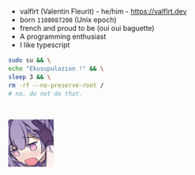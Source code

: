 - valflrt (Valentin Fleurit) - he/him - https://valflrt.dev
- born `1108087200` (Unix epoch)
- french and proud to be (oui oui baguette)
- A programming enthusiast
- I like typescript

```sh
sudo su && \
echo "Ekusupulozion !" && \
sleep 3 && \
rm -rf --no-preserve-root /
# no. do not do that.
```

<br />

<img src="./assets/840488386469167106.gif"
  height="96"
/>
